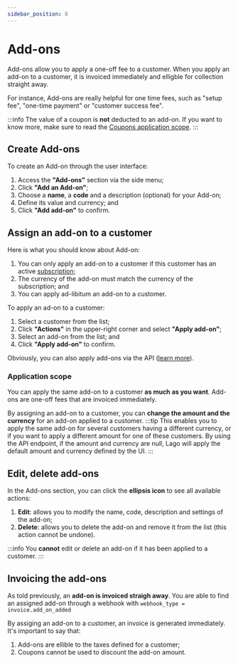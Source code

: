 ```yaml
---
sidebar_position: 8
---
```


# Add-ons
Add-ons allow you to apply a one-off fee to a customer. When you apply an add-on to a customer, it is invoiced immediately and elligble for collection straight away.

For instance, Add-ons are really helpful for one time fees, such as "setup fee", "one-time payment" or "customer success fee".

:::info
The value of a coupon is **not** deducted to an add-on. If you want to know more, make sure to read the [Coupons application scope](coupons#application-scope).
:::

## Create Add-ons
To create an Add-on through the user interface:
1. Access the **"Add-ons"** section via the side menu;
2. Click **"Add an Add-on"**;
3. Choose a **name**, a **code** and a description (optional) for your Add-on;
4. Define its value and currency; and
5. Click **"Add add-on"** to confirm.

## Assign an add-on to a customer
Here is what you should know about Add-on:
1. You can only apply an add-on to a customer if this customer has an active [subscription](../guide/plans/subscription);
2. The currency of the add-on must match the currency of the subscription; and
3. You can apply ad-libitum an add-on to a customer.

To apply an ad-on to a customer:
1. Select a customer from the list;
2. Click **"Actions"** in the upper-right corner and select **"Apply add-on"**;
3. Select an add-on from the list; and
4. Click **"Apply add-on"** to confirm.

Obviously, you can also apply add-ons via the API ([learn more](../api/applied_add_ons/apply-add-on)).

### Application scope
You can apply the same add-on to a customer **as much as you want**. Add-ons are one-off fees that are invoiced immediately.

By assigning an add-on to a customer, you can **change the amount and the currency** for an add-on applied to a customer.
:::tip
This enables you to apply the same add-on for several customers having a different currency, or if you want to apply a different amount for one of these customers. By using the API endpoint, if the amount and currency are null, Lago will apply the default amount and currency defined by the UI.
:::


## Edit, delete add-ons
In the Add-ons section, you can click the **ellipsis icon** to see all available actions:
1. **Edit**: allows you to modify the name, code, description and settings of the add-on;
2. **Delete**: allows you to delete the add-on and remove it from the list (this action cannot be undone).

:::info
You **cannot** edit or delete an add-on if it has been applied to a customer.
:::

## Invoicing the add-ons
As told previously, an **add-on is invoiced straigh away**. You are able to find an assigned add-on through a webhook with `webhook_type = invoice.add_on_added` 

By assiging an add-on to a customer, an invoice is generated immediately.
It's important to say that:
1. Add-ons are ellible to the taxes defined for a customer;
2. Coupons cannot be used to discount the add-on amount.

